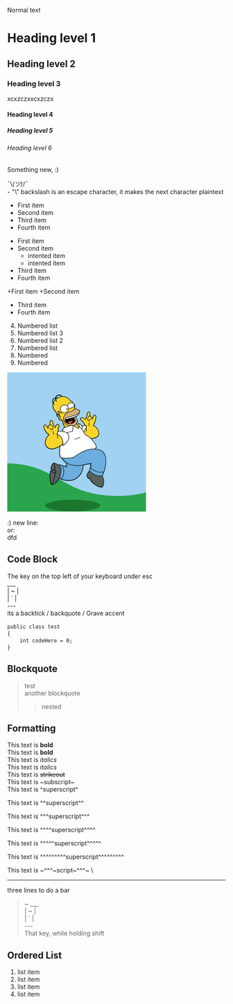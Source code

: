 ﻿Normal text 
# Heading level 1
## Heading level 2
### Heading level 3
xcxzczxxcxzczx
#### Heading level 4
##### Heading level 5
###### Heading level 6

Something new, :)

¯\\_(ツ)_/¯ <br>
\- "\\" backslash is an escape character, it makes the next character plaintext
- First item
- Second item
- Third item
- Fourth item

* First item
* Second item
	* intented item
	* intented item
* Third item
* Fourth item

+First item
+Second item
+ Third item
+ Fourth item

4. Numbered list 
1. Numbered list 3
1. Numbered list 2
420. Numbered list
42. Numbered
1337. Numbered

![My Happy Gif](./Images/Happy.gif)

:)
new line: \
or: </br>
dfd

## Code Block

The key on the top left of your keyboard under esc \
 ___  \
| ~ | \
| ` | \
 ---  \
 its a backtick / backquote / Grave accent
```
public class test
{
	int codeHere = 0;
}
```

## Blockquote
> test <br>
> another blockquote
>> nested

## Formatting

This text is **bold** \
This text is __bold__ \
This text is *italics* \
This text is _italics_ \
This text is ~~strikeout~~ \
This text is ~subscript~ \
This text is ^superscript^ 

This text is ^^superscript^^ 

This text is ^^^superscript^^^ 

This text is ^^^^superscript^^^^ 

This text is ^^^^^superscript^^^^^ 

This text is ^^^^^^^^^superscript^^^^^^^^^ 

This text is ~^^^~script~^^^~ \

___
three lines to do a bar

> ~ 
 ___  \
| ~ | \
| ` | \
 ---  \
 That key, while holding shift


 ## Ordered List

 <ol>
	<li>list item </>
	<li>list item </>
	<li>list item </>
	<li>list item </>
 </ol>
